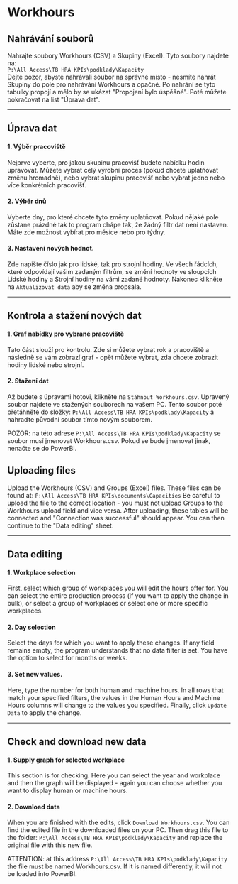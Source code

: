 # Workhours


## Nahrávání souborů

Nahrajte soubory Workhours (CSV) a Skupiny (Excel). Tyto soubory najdete na:  
`P:\All Access\TB HRA KPIs\podklady\Kapacity`  
Dejte pozor, abyste nahrávali soubor na správné místo - nesmíte nahrát 
Skupiny do pole pro nahrávání Workhours a opačně. Po nahrání se tyto 
tabulky propojí a mělo by se ukázat "Propojení bylo úspěšné". Poté můžete
pokračovat na list "Úprava dat".

---

## Úprava dat

#### 1. Výběr pracoviště
Nejprve vyberte, pro jakou skupinu pracovišť budete nabídku hodin upravovat. 
Můžete vybrat celý výrobní proces (pokud chcete uplatňovat změnu hromadně), 
nebo vybrat skupinu pracovišť nebo vybrat jedno nebo více konkrétních pracovišť.

#### 2. Výběr dnů
Vyberte dny, pro které chcete tyto změny uplatňovat. Pokud nějaké pole zůstane
prázdné tak to program chápe tak, že žádný filtr dat není nastaven. Máte zde 
možnost vybírat pro měsíce nebo pro týdny. 

#### 3. Nastavení nových hodnot. 
Zde napište číslo jak pro lidské, tak pro strojní hodiny. Ve všech řádcích, které
odpovídají vašim zadaným filtrům, se změní hodnoty ve sloupcích Lidské hodiny a 
Strojní hodiny na vámi zadané hodnoty. Nakonec klikněte na `Aktualizovat data` aby
se změna propsala.

---

## Kontrola a stažení nových dat

#### 1. Graf nabídky pro vybrané pracoviště

Tato část slouží pro kontrolu. Zde si můžete vybrat rok a pracoviště a následně 
se vám zobrazí graf - opět můžete vybrat, zda chcete zobrazit hodiny lidské 
nebo strojní.

#### 2. Stažení dat

Až budete s úpravami hotovi, klikněte na `Stáhnout Workhours.csv`. Upravený
soubor najdete ve stažených souborech na vašem PC. Tento soubor poté přetáhněte
do složky:
`P:\All Access\TB HRA KPIs\podklady\Kapacity`
a nahraďte původní soubor tímto novým souborem. 

POZOR: na této adrese `P:\All Access\TB HRA KPIs\podklady\Kapacity` se soubor
musí jmenovat Workhours.csv. Pokud se bude jmenovat jinak, nenačte se do PowerBI.
## Uploading files

Upload the Workhours (CSV) and Groups (Excel) files. These files can be found at:
`P:\All Access\TB HRA KPIs\documents\Capacities`
Be careful to upload the file to the correct location - you must not upload
Groups to the Workhours upload field and vice versa. After uploading, these
tables will be connected and "Connection was successful" should appear. You can then
continue to the "Data editing" sheet.

---

## Data editing

#### 1. Workplace selection
First, select which group of workplaces you will edit the hours offer for.
You can select the entire production process (if you want to apply the change in bulk),
or select a group of workplaces or select one or more specific workplaces.

#### 2. Day selection
Select the days for which you want to apply these changes. If any field remains
empty, the program understands that no data filter is set. You have the option to select for months or weeks.

#### 3. Set new values.
Here, type the number for both human and machine hours. In all rows that
match your specified filters, the values ​​in the Human Hours and
Machine Hours columns will change to the values ​​you specified. Finally, click `Update Data` to
apply the change.

---

## Check and download new data

#### 1. Supply graph for selected workplace

This section is for checking. Here you can select the year and workplace and then
the graph will be displayed - again you can choose whether you want to display human
or machine hours.

#### 2. Download data

When you are finished with the edits, click `Download Workhours.csv`. You can find the edited
file in the downloaded files on your PC. Then drag this file
to the folder:
`P:\All Access\TB HRA KPIs\podklady\Kapacity`
and replace the original file with this new file.

ATTENTION: at this address `P:\All Access\TB HRA KPIs\podklady\Kapacity` the file
must be named Workhours.csv. If it is named differently, it will not be loaded into PowerBI.

